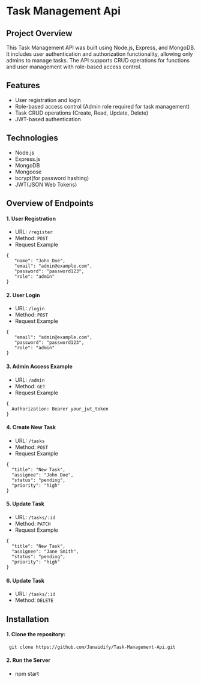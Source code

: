 # Task Management Api

## Project Overview
This Task Management API was built using Node.js, Express, and MongoDB. It includes user authentication and authorization functionality, allowing only admins to manage tasks. The API supports CRUD operations for functions and user management with role-based access control.

## Features
* User registration and login
* Role-based access control (Admin role required for task management)
* Task CRUD operations (Create, Read, Update, Delete)
* JWT-based authentication
  

## Technologies
* Node.js
* Express.js
* MongoDB
* Mongoose
* bcrypt(for password hashing)
* JWT(JSON Web Tokens)
  

## Overview of Endpoints
#### 1. User Registration

  * URL: ``` /register ```
  * Method: ``` POST ```
  * Request Example
  ``` 
  {
     "name": "John Doe",
     "email": "admin@example.com",
     "password": "password123",
     "role": "admin"
  }
  ```

#### 2. User Login

  * URL: ``` /login ```
  * Method: ``` POST ```
  * Request Example
  ``` 
  {
     "email": "admin@example.com",
     "password": "password123",
     "role": "admin"
  }
  ```

#### 3. Admin Access Example

  * URL: ``` /admin ```
  * Method: ``` GET ```
  * Request Example
  ``` 
  {
    Authorization: Bearer your_jwt_token
  }
  ```
#### 4. Create New Task

  * URL: ``` /tasks ```
  * Method: ``` POST ```
  * Request Example
  ``` 
 {
    "title": "New Task",
    "assignee": "John Doe",
    "status": "pending",
    "priority": "high"
}
  ```

#### 5. Update Task

  * URL: ``` /tasks/:id ```
  * Method: ``` PATCH ```
  * Request Example
  ``` 
 {
    "title": "New Task",
    "assignee": "Jane Smith",
    "status": "pending",
    "priority": "high"
}
  ```

#### 6. Update Task

  * URL: ``` /tasks/:id ```
  * Method: ``` DELETE ```


## Installation
 #### 1. Clone the repository:
   ```
    git clone https://github.com/Junaidify/Task-Management-Api.git
   ```

 #### 2. Run the Server
  * npm start

